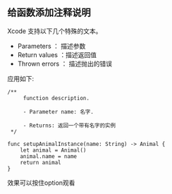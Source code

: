 ## 给函数添加注释说明

Xcode 支持以下几个特殊的文本。
* Parameters ： 描述参数
* Return values ：描述返回值
* Thrown errors ： 描述抛出的错误

应用如下:
```
/**
     function description.
     
     - Parameter name: 名字.
     
     - Returns: 返回一个带有名字的实例
 */
    
func setupAnimalInstance(name: String) -> Animal {
    let animal = Animal()
    animal.name = name
    return animal
}
```

效果可以按住option观看
